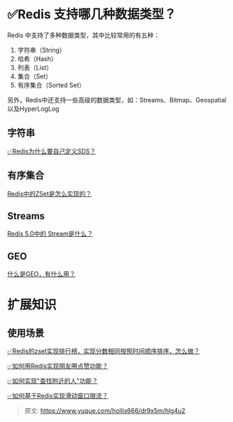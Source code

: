 # ✅Redis 支持哪几种数据类型？

Redis 中支持了多种数据类型，其中比较常用的有五种：

1. 字符串（String）
2. 哈希（Hash）
3. 列表（List）
4. 集合（Set）
5. 有序集合（Sorted Set）

另外，Redis中还支持一些高级的数据类型，如：Streams、Bitmap、Geospatial以及HyperLogLog


## 字符串

[✅Redis为什么要自己定义SDS？](https://www.yuque.com/hollis666/dr9x5m/atppz6?view=doc_embed)

## 有序集合
[Redis中的ZSet是怎么实现的？](https://www.yuque.com/hollis666/dr9x5m/uzqztzuicddlk95c?view=doc_embed)

## Streams
[Redis 5.0中的 Stream是什么？](https://www.yuque.com/hollis666/dr9x5m/qehw9x86oxl0r0sc?view=doc_embed)

## GEO

[什么是GEO，有什么用？](https://www.yuque.com/hollis666/dr9x5m/szth63?view=doc_embed)


# 扩展知识


## 使用场景

[✅Redis的zset实现排行榜，实现分数相同按照时间顺序排序，怎么做？](https://www.yuque.com/hollis666/dr9x5m/ooqi2qfep22bcpag?view=doc_embed)

[✅如何用Redis实现朋友圈点赞功能？](https://www.yuque.com/hollis666/dr9x5m/ncskb5a7o5a1nw32?view=doc_embed)

[✅如何实现"查找附近的人"功能？](https://www.yuque.com/hollis666/dr9x5m/ow77mcr961n4z7mg?view=doc_embed)

[✅如何基于Redis实现滑动窗口限流？](https://www.yuque.com/hollis666/dr9x5m/saoeievgraqwxgs1?view=doc_embed)


> 原文: <https://www.yuque.com/hollis666/dr9x5m/hlg4u2>